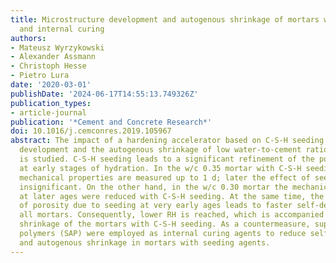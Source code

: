 ```yaml
---
title: Microstructure development and autogenous shrinkage of mortars with C-S-H seeding
  and internal curing
authors:
- Mateusz Wyrzykowski
- Alexander Assmann
- Christoph Hesse
- Pietro Lura
date: '2020-03-01'
publishDate: '2024-06-17T14:55:13.749326Z'
publication_types:
- article-journal
publication: '*Cement and Concrete Research*'
doi: 10.1016/j.cemconres.2019.105967
abstract: The impact of a hardening accelerator based on C-S-H seeding on the microstructure
  development and the autogenous shrinkage of low water-to-cement ratio (w/c) mortars
  is studied. C-S-H seeding leads to a significant refinement of the pore structure
  at early stages of hydration. In the w/c 0.35 mortar with C-S-H seeding, higher
  mechanical properties are measured up to 1 d; later the effect of seeding becomes
  insignificant. On the other hand, in the w/c 0.30 mortar the mechanical properties
  at later ages were reduced with C-S-H seeding. At the same time, the faster refinement
  of porosity due to seeding at very early ages leads to faster self-desiccation in
  all mortars. Consequently, lower RH is reached, which is accompanied by higher autogenous
  shrinkage of the mortars with C-S-H seeding. As a countermeasure, superabsorbent
  polymers (SAP) were employed as internal curing agents to reduce self-desiccation
  and autogenous shrinkage in mortars with seeding agents.
---
```

